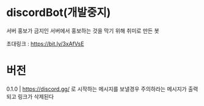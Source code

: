 # discordBot(개발중지)
서버 홍보가 금지인 서버에서 홍보하는 것을 막기 위해 취미로 만든 봇

초대링크 : https://bit.ly/3xAfVsE

# 버전
0.1.0 | https://discord.gg/ 로 시작하는 메시지를 보낼경우 주의하라는 메시지가 출력되고 링크가 삭제된다
